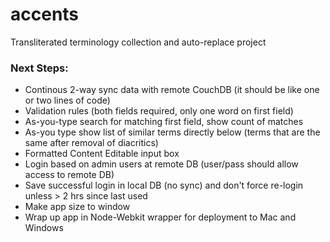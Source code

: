 accents
=======

Transliterated terminology collection and auto-replace project

### Next Steps:

* Continous 2-way sync data with remote CouchDB (it should be like one or two lines of code)
* Validation rules (both fields required, only one word on first field)
* As-you-type search for matching first field, show count of matches
* As-you type show list of similar terms directly below (terms that are the same after removal of diacritics)
* Formatted Content Editable input box
* Login based on admin users at remote DB (user/pass should allow access to remote DB)
* Save successful login in local DB (no sync) and don't force re-login unless > 2 hrs since last used
* Make app size to window
* Wrap up app in Node-Webkit wrapper for deployment to Mac and Windows



